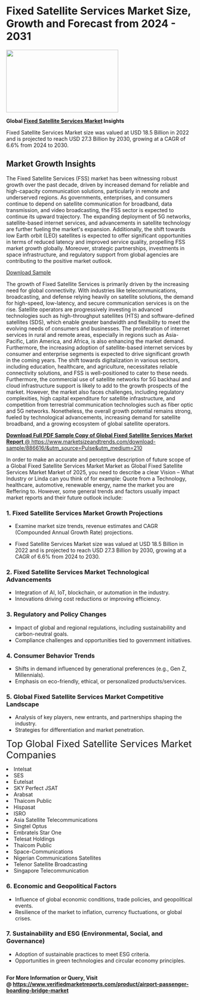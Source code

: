 <H1>Fixed Satellite Services Market Size, Growth and Forecast from 2024 - 2031</H1><img class="aligncenter size-medium wp-image-584254" src="https://thirdeyenews.in/wp-content/uploads/2024/09/Global-Market-Research-300x168.jpeg" alt="" width="300" height="168" /><p><strong>Global&nbsp;<a href="https://www.marketsizeandtrends.com/download-sample/886616/&amp;utm_source=Pulse&amp;utm_medium=210">Fixed Satellite Services Market</a> Insights</strong></p><p>Fixed Satellite Services Market size was valued at USD 18.5 Billion in 2022 and is projected to reach USD 27.3 Billion by 2030, growing at a CAGR of 6.6% from 2024 to 2030.</p><p><h2>Market Growth Insights</h2> <p>The Fixed Satellite Services (FSS) market has been witnessing robust growth over the past decade, driven by increased demand for reliable and high-capacity communication solutions, particularly in remote and underserved regions. As governments, enterprises, and consumers continue to depend on satellite communication for broadband, data transmission, and video broadcasting, the FSS sector is expected to continue its upward trajectory. The expanding deployment of 5G networks, satellite-based internet services, and advancements in satellite technology are further fueling the market's expansion. Additionally, the shift towards low Earth orbit (LEO) satellites is expected to offer significant opportunities in terms of reduced latency and improved service quality, propelling FSS market growth globally. Moreover, strategic partnerships, investments in space infrastructure, and regulatory support from global agencies are contributing to the positive market outlook.</p> <p><a href="#">Download Sample</a></p> <p>The growth of Fixed Satellite Services is primarily driven by the increasing need for global connectivity. With industries like telecommunications, broadcasting, and defense relying heavily on satellite solutions, the demand for high-speed, low-latency, and secure communication services is on the rise. Satellite operators are progressively investing in advanced technologies such as high-throughput satellites (HTS) and software-defined satellites (SDS), which enable greater bandwidth and flexibility to meet the evolving needs of consumers and businesses. The proliferation of internet services in rural and remote areas, especially in regions such as Asia-Pacific, Latin America, and Africa, is also enhancing the market demand. Furthermore, the increasing adoption of satellite-based internet services by consumer and enterprise segments is expected to drive significant growth in the coming years. The shift towards digitalization in various sectors, including education, healthcare, and agriculture, necessitates reliable connectivity solutions, and FSS is well-positioned to cater to these needs. Furthermore, the commercial use of satellite networks for 5G backhaul and cloud infrastructure support is likely to add to the growth prospects of the market. However, the market also faces challenges, including regulatory complexities, high capital expenditure for satellite infrastructure, and competition from terrestrial communication technologies such as fiber optic and 5G networks. Nonetheless, the overall growth potential remains strong, fueled by technological advancements, increasing demand for satellite broadband, and a growing ecosystem of global satellite operators. <p><a href="#"></p><p><span class=""><strong>Download Full PDF Sample Copy of Global Fixed Satellite Services Market Report</strong> @ <a href="https://www.marketsizeandtrends.com/download-sample/886616/&amp;utm_source=Pulse&amp;utm_medium=210" target="_blank">https://www.marketsizeandtrends.com/download-sample/886616/&amp;utm_source=Pulse&amp;utm_medium=210</a></span></p><p>In order to make an accurate and perceptive description of future scope of a Global&nbsp;Fixed Satellite Services Market Market as Global&nbsp;Fixed Satellite Services Market Market of 2025, you need to describe a clear Vision &ndash; What Industry or Linda can you think of for example: Quote from a Technology, healthcare, automotive, renewable energy, name the market you are Reffering to. However, some general trends and factors usually impact market reports and their future outlook include:</p><h3>1.&nbsp;<strong>Fixed Satellite Services Market Growth Projections</strong></h3><ul><li>Examine market size trends, revenue estimates and CAGR (Compounded Annual Growth Rate) projections.</li><li><p>Fixed Satellite Services Market size was valued at USD 18.5 Billion in 2022 and is projected to reach USD 27.3 Billion by 2030, growing at a CAGR of 6.6% from 2024 to 2030.</p></li></ul><h3>2.&nbsp;<strong>Fixed Satellite Services Market Technological Advancements</strong></h3><ul><li>Integration of AI, IoT, blockchain, or automation in the industry.</li><li>Innovations driving cost reductions or improving efficiency.</li></ul><h3>3.&nbsp;<strong>Regulatory and Policy Changes</strong></h3><ul><li>Impact of global and regional regulations, including sustainability and carbon-neutral goals.</li><li>Compliance challenges and opportunities tied to government initiatives.</li></ul><h3>4.&nbsp;<strong>Consumer Behavior Trends</strong></h3><ul><li>Shifts in demand influenced by generational preferences (e.g., Gen Z, Millennials).</li><li>Emphasis on eco-friendly, ethical, or personalized products/services.</li></ul><h3>5.&nbsp;<strong>Global Fixed Satellite Services Market Competitive Landscape</strong></h3><ul><li>Analysis of key players, new entrants, and partnerships shaping the industry.</li><li>Strategies for differentiation and market penetration.</li></ul><p data-pm-slice="1 1 []"><span style="color: inherit; font-family: inherit; font-size: 25px;">Top Global Fixed Satellite Services Market Companies</span></p><div class="" data-test-id=""><p><li>Intelsat</li><li> SES</li><li> Eutelsat</li><li> SKY Perfect JSAT</li><li> Arabsat</li><li> Thaicom Public</li><li> Hispasat</li><li> ISRO</li><li> Asia Satellite Telecommunications</li><li> Singtel Optus</li><li> Embratels Star One</li><li> Telesat Holdings</li><li> Thaicom Public</li><li> Space-Communications</li><li> Nigerian Communications Satellites</li><li> Telenor Satellite Broadcasting</li><li> Singapore Telecommunication</li></p></div><h3>6.&nbsp;<strong>Economic and Geopolitical Factors</strong></h3><ul><li>Influence of global economic conditions, trade policies, and geopolitical events.</li><li>Resilience of the market to inflation, currency fluctuations, or global crises.</li></ul><h3>7.&nbsp;<strong>Sustainability and ESG (Environmental, Social, and Governance)</strong></h3><ul><li>Adoption of sustainable practices to meet ESG criteria.</li><li>Opportunities in green technologies and circular economy principles.</li></ul><h2><strong style="font-size: 14px;">For More Information or Query, Visit @&nbsp;</strong><a style="background-color: #ffffff; font-size: 14px;" href="https://www.marketsizeandtrends.com/report/fixed-satellite-services-market/" target="_blank">https://www.verifiedmarketreports.com/product/airport-passenger-boarding-bridge-market</a></h2>

